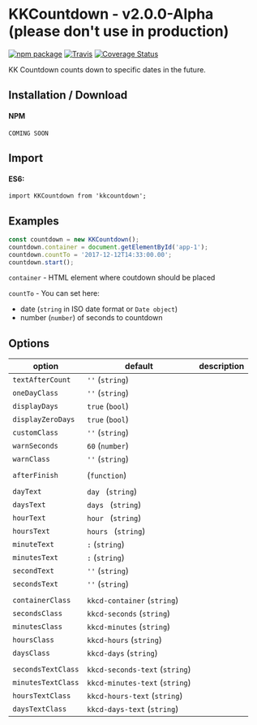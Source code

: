 # KKCountdown - v2.0.0-Alpha (please don't use in production)

[![npm package](https://img.shields.io/npm/v/kkcountdown.png?style=flat-square)](https://www.npmjs.org/package/kkcountdown)
[![Travis](https://travis-ci.org/KrzysiekF/kkcountdown.svg?style=flat-square)](https://travis-ci.org/KrzysiekF/kkcountdown)
[![Coverage Status](https://coveralls.io/repos/github/KrzysiekF/kkcountdown/badge.svg?branch=master&style=flat-square)](https://coveralls.io/github/KrzysiekF/kkcountdown?branch=master)

KK Countdown counts down to specific dates in the future.

Installation / Download
-----------------------

#### NPM
`COMING SOON`

Import
--------
#### ES6:
`import KKCountdown from 'kkcountdown';`

Examples
--------
```javascript
const countdown = new KKCountdown();
countdown.container = document.getElementById('app-1');
countdown.countTo = '2017-12-12T14:33:00.00';
countdown.start();
```

`container` - HTML element where coutdown should be placed

`countTo` - You can set here: 
- date (`string` in ISO date format or `Date object`)
- number (`number`) of seconds to countdown

Options
-------

| option      | default         | description |
|-------------|-----------------|-------------|
| `textAfterCount`      | `''` (`string`) ||
| `oneDayClass`      | `''` (`string`) ||
| `displayDays`      | `true` (`bool`) ||
| `displayZeroDays`      | `true` (`bool`) ||
| `customClass`      | `''` (`string`) ||
| `warnSeconds`      | `60` (`number`) ||
| `warnClass`      | `''` (`string`) ||
||||
| `afterFinish`      | (`function`) ||
||||
| `dayText`      | `day ` (`string`) ||
| `daysText`      | `days ` (`string`) ||
| `hourText`      | `hour ` (`string`) ||
| `hoursText`      | `hours ` (`string`) ||
| `minuteText`      | `:` (`string`) ||
| `minutesText`      | `:` (`string`) ||
| `secondText`      | `''` (`string`) ||
| `secondsText`      | `''` (`string`) ||
||||
| `containerClass`      | `kkcd-container` (`string`) ||
| `secondsClass`      | `kkcd-seconds` (`string`) ||
| `minutesClass`      | `kkcd-minutes` (`string`) ||
| `hoursClass`      | `kkcd-hours` (`string`) ||
| `daysClass`      | `kkcd-days` (`string`) ||
||||
| `secondsTextClass`      | `kkcd-seconds-text` (`string`) ||
| `minutesTextClass`      | `kkcd-minutes-text` (`string`) ||
| `hoursTextClass`      | `kkcd-hours-text` (`string`) ||
| `daysTextClass`      | `kkcd-days-text` (`string`) ||


[build-badge]: https://img.shields.io/travis/user/repo/master.png?style=flat-square
[build]: https://travis-ci.org/KrzysiekF/kkcountdown

[npm-badge]: https://img.shields.io/npm/v/npm-package.png?style=flat-square
[npm]: https://www.npmjs.org/package/npm-package

[coveralls-badge]: https://img.shields.io/coveralls/user/repo/master.png?style=flat-square
[coveralls]: https://coveralls.io/github/KrzysiekF/kkcountdown
